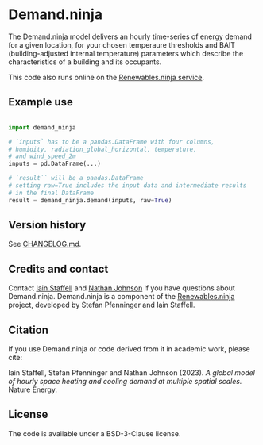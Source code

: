 # Demand.ninja

The Demand.ninja model delivers an hourly time-series of energy demand for a given location, for your chosen temperaure thresholds and BAIT (building-adjusted internal temperature) parameters which describe the characteristics of a building and its occupants.

This code also runs online on the [Renewables.ninja service](https://www.renewables.ninja/).

## Example use

```python

import demand_ninja

# `inputs` has to be a pandas.DataFrame with four columns,
# humidity, radiation_global_horizontal, temperature,
# and wind_speed_2m
inputs = pd.DataFrame(...)

# `result`` will be a pandas.DataFrame
# setting raw=True includes the input data and intermediate results
# in the final DataFrame
result = demand_ninja.demand(inputs, raw=True)

```

## Version history

See [CHANGELOG.md](CHANGELOG.md).

## Credits and contact

Contact [Iain Staffell](i.staffell@imperial.ac.uk) and [Nathan Johnson](nathan.johnson17@imperial.ac.uk) if you have questions about Demand.ninja.  Demand.ninja is a component of the [Renewables.ninja](https://renewables.ninja) project, developed by Stefan Pfenninger and Iain Staffell.

## Citation

If you use Demand.ninja or code derived from it in academic work, please cite:

Iain Staffell, Stefan Pfenninger and Nathan Johnson (2023). _A global model of hourly space heating and cooling demand at multiple spatial scales._ Nature Energy.

## License

The code is available under a BSD-3-Clause license.
